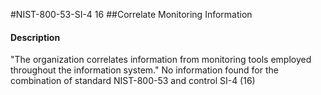 #NIST-800-53-SI-4 16
##Correlate Monitoring Information
#### Description
"The organization correlates information from monitoring tools employed throughout the information system."
No information found for the combination of standard NIST-800-53 and control SI-4 (16)
